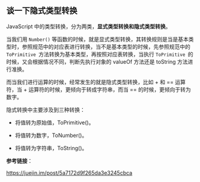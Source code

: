 ## 谈一下隐式类型转换

JavaScript 中的类型转换，分为两类，**显式类型转换和隐式类型转换**。

当我们用 `Number()` 等函数的时候，就是显式类型转换，其转换规则是当是基本类型时，参照规范中的对应表进行转换，当不是基本类型的时候，先参照规范中的 `ToPrimitive `方法转换为基本类型，再按照对应表转换，当执行 `ToPrimitive `的时候，又会根据情况不同，判断先执行对象的 valueOf 方法还是 toString 方法进行准换。

而当我们进行运算的时候，经常发生的就是隐式类型转换，比如 + 和 == 运算符，当 + 运算符的时候，更倾向于转成字符串，而当 == 的时候，更倾向于转为数字。

隐式转换中主要涉及到三种转换：

- 将值转为原始值，ToPrimitive()。

- 将值转为数字，ToNumber()。

- 将值转为字符串，ToString()。

**参考链接**：

https://juejin.im/post/5a7172d9f265da3e3245cbca

